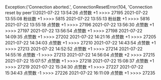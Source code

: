 Exception:('Connection aborted.', ConnectionResetError(104, 'Connection reset by peer'))2021-07-22  13:54:26   点赞数 +1 >>>> 27195
2021-07-22  13:55:08   粉丝数 +1 >>>> 5815
2021-07-22  13:55:13   粉丝数 +1 >>>> 5816
2021-07-22  13:55:18   点赞数 +1 >>>> 27196
2021-07-22  13:56:30   点赞数 +1 >>>> 27197
2021-07-22  13:56:54   点赞数 +1 >>>> 27198
2021-07-22  14:09:35   点赞数 +1 >>>> 27202
2021-07-22  14:21:16   点赞数 +1 >>>> 27205
2021-07-22  14:34:03   点赞数 +1 >>>> 27210
2021-07-22  14:43:54   点赞数 +1 >>>> 27213
2021-07-22  14:52:52   点赞数 +1 >>>> 27214
2021-07-22  14:55:16   点赞数 -1 >>>> 27213
2021-07-22  14:56:04   点赞数 +2 >>>> 27215
2021-07-22  15:07:57   点赞数 +1 >>>> 27218
2021-07-22  15:08:37   点赞数 +1 >>>> 27219
2021-07-22  15:34:30   点赞数 +1 >>>> 27227
2021-07-22  15:34:43   点赞数 -1 >>>> 27226
2021-07-22  16:11:09   点赞数 +1 >>>> 27235
